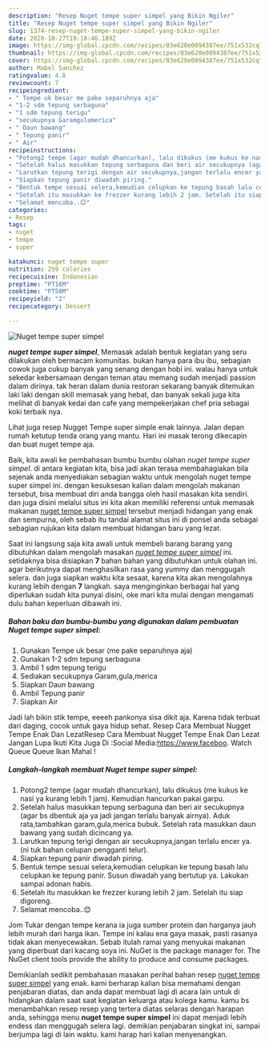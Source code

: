 ```yaml
---
description: "Resep Nuget tempe super simpel yang Bikin Ngiler"
title: "Resep Nuget tempe super simpel yang Bikin Ngiler"
slug: 1374-resep-nuget-tempe-super-simpel-yang-bikin-ngiler
date: 2020-10-27T19:18:46.189Z
image: https://img-global.cpcdn.com/recipes/03e620e0094387ee/751x532cq70/nuget-tempe-super-simpel-foto-resep-utama.jpg
thumbnail: https://img-global.cpcdn.com/recipes/03e620e0094387ee/751x532cq70/nuget-tempe-super-simpel-foto-resep-utama.jpg
cover: https://img-global.cpcdn.com/recipes/03e620e0094387ee/751x532cq70/nuget-tempe-super-simpel-foto-resep-utama.jpg
author: Mabel Sanchez
ratingvalue: 4.8
reviewcount: 7
recipeingredient:
- " Tempe uk besar me pake separuhnya aja"
- "1-2 sdm tepung serbaguna"
- "1 sdm tepung terigu"
- "secukupnya Garamgulamerica"
- " Daun bawang"
- " Tepung panir"
- " Air"
recipeinstructions:
- "Potong2 tempe (agar mudah dhancurkan), lalu dikukus (me kukus ke nasi ya kurang lebih 1 jam). Kemudian hancurkan pakai garpu."
- "Setelah halus masukkan tepung serbaguna dan beri air secukupnya (agar bs dbentuk aja ya jadi jangan terlalu banyak airnya). Aduk rata,tambahkan garam,gula,merica bubuk. Setelah rata masukkan daun bawang yang sudah dicincang ya."
- "Larutkan tepung terigi dengan air secukupnya,jangan terlalu encer ya. (ni tuk bahan celupan pengganti telur)."
- "Siapkan tepung panir diwadah piring."
- "Bentuk tempe sesuai selera,kemudian celupkan ke tepung basah lalu celupkan ke tepung panir. Susun diwadah yang bertutup ya. Lakukan sampai adonan habis."
- "Setelah itu masukkan ke frezzer kurang lebih 2 jam. Setelah itu siap digoreng."
- "Selamat mencoba..😊"
categories:
- Resep
tags:
- nuget
- tempe
- super

katakunci: nuget tempe super 
nutrition: 259 calories
recipecuisine: Indonesian
preptime: "PT16M"
cooktime: "PT50M"
recipeyield: "2"
recipecategory: Dessert

---
```



![Nuget tempe super simpel](https://img-global.cpcdn.com/recipes/03e620e0094387ee/751x532cq70/nuget-tempe-super-simpel-foto-resep-utama.jpg)

<b><i>nuget tempe super simpel</i></b>, Memasak adalah bentuk kegiatan yang seru dilakukan oleh bermacam komunitas. bukan hanya para ibu ibu, sebagian cowok juga cukup banyak yang senang dengan hobi ini. walau hanya untuk sekedar kebersamaan dengan teman atau memang sudah menjadi passion dalam dirinya. tak heran dalam dunia restoran sekarang banyak ditemukan laki laki dengan skill memasak yang hebat, dan banyak sekali juga kita melihat di banyak kedai dan cafe yang mempekerjakan chef pria sebagai koki terbaik nya.

Lihat juga resep Nugget Tempe super simple enak lainnya. Jalan depan rumah ketutup tenda orang yang mantu. Hari ini masak terong dikecapin dan buat nuget tempe aja.

Baik, kita awali ke pembahasan bumbu bumbu olahan <i>nuget tempe super simpel</i>. di antara kegiatan kita, bisa jadi akan terasa membahagiakan bila sejenak anda menyediakan sebagian waktu untuk mengolah nuget tempe super simpel ini. dengan kesuksesan kalian dalam mengolah makanan tersebut, bisa membuat diri anda bangga oleh hasil masakan kita sendiri. dan juga disini melalui situs ini kita akan memiliki referensi untuk memasak makanan <u>nuget tempe super simpel</u> tersebut menjadi hidangan yang enak dan sempurna, oleh sebab itu tandai alamat situs ini di ponsel anda sebagai sebagian rujukan kita dalam membuat hidangan baru yang lezat.


Saat ini langsung saja kita awali untuk membeli barang barang yang dibutuhkan dalam mengolah masakan <u><i>nuget tempe super simpel</i></u> ini. setidaknya bisa disiapkan <b>7</b> bahan bahan yang dibutuhkan untuk olahan ini. agar berikutnya dapat menghasilkan rasa yang yummy dan menggugah selera. dan juga siapkan waktu kita sesaat, karena kita akan mengolahnya kurang lebih dengan <b>7</b> langkah. saya menginginkan berbagai hal yang diperlukan sudah kita punyai disini, oke mari kita mulai dengan mengamati dulu bahan keperluan dibawah ini.

<!--inarticleads1-->

##### Bahan baku dan bumbu-bumbu yang digunakan dalam pembuatan Nuget tempe super simpel:

1. Gunakan  Tempe uk besar (me pake separuhnya aja)
1. Gunakan 1-2 sdm tepung serbaguna
1. Ambil 1 sdm tepung terigu
1. Sediakan secukupnya Garam,gula,merica
1. Siapkan  Daun bawang
1. Ambil  Tepung panir
1. Siapkan  Air


Jadi lah bikin stik tempe, eeeeh pankonya sisa dikit aja. Karena tidak terbuat dari daging, cocok untuk gaya hidup sehat. Resep Cara Membuat Nugget Tempe Enak Dan LezatResep Cara Membuat Nugget Tempe Enak Dan Lezat Jangan Lupa Ikuti Kita Juga Di :Social Media:https://www.faceboo. Watch Queue Queue Ikan Mahal ! 

<!--inarticleads2-->

##### Langkah-langkah membuat Nuget tempe super simpel:

1. Potong2 tempe (agar mudah dhancurkan), lalu dikukus (me kukus ke nasi ya kurang lebih 1 jam). Kemudian hancurkan pakai garpu.
1. Setelah halus masukkan tepung serbaguna dan beri air secukupnya (agar bs dbentuk aja ya jadi jangan terlalu banyak airnya). Aduk rata,tambahkan garam,gula,merica bubuk. Setelah rata masukkan daun bawang yang sudah dicincang ya.
1. Larutkan tepung terigi dengan air secukupnya,jangan terlalu encer ya. (ni tuk bahan celupan pengganti telur).
1. Siapkan tepung panir diwadah piring.
1. Bentuk tempe sesuai selera,kemudian celupkan ke tepung basah lalu celupkan ke tepung panir. Susun diwadah yang bertutup ya. Lakukan sampai adonan habis.
1. Setelah itu masukkan ke frezzer kurang lebih 2 jam. Setelah itu siap digoreng.
1. Selamat mencoba..😊


Jom Tukar dengan tempe kerana ia juga sumber protein dan harganya jauh lebih murah dari harga ikan. Tempe ini kalau ena gaya masak, pasti rasanya tidak akan menyecewakan. Sebab itulah ramai yang menyukai makanan yang diperbuat dari kacang soya ini. NuGet is the package manager for. The NuGet client tools provide the ability to produce and consume packages. 

Demikianlah sedikit pembahasan masakan perihal bahan resep <u>nuget tempe super simpel</u> yang enak. kami berharap kalian bisa memahami dengan penjabaran diatas, dan anda dapat membuat lagi di acara lain untuk di hidangkan dalam saat saat kegiatan keluarga atau kolega kamu. kamu bs menambahkan resep resep yang tertera diatas selaras dengan harapan anda, sehingga menu <b>nuget tempe super simpel</b> ini dapat menjadi lebih endess dan menggugah selera lagi. demikian penjabaran singkat ini, sampai berjumpa lagi di lain waktu. kami harap hari kalian menyenangkan.
